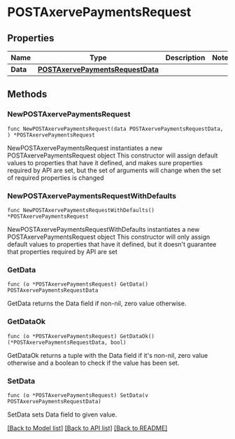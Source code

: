 # POSTAxervePaymentsRequest

## Properties

Name | Type | Description | Notes
------------ | ------------- | ------------- | -------------
**Data** | [**POSTAxervePaymentsRequestData**](POSTAxervePaymentsRequestData.md) |  | 

## Methods

### NewPOSTAxervePaymentsRequest

`func NewPOSTAxervePaymentsRequest(data POSTAxervePaymentsRequestData, ) *POSTAxervePaymentsRequest`

NewPOSTAxervePaymentsRequest instantiates a new POSTAxervePaymentsRequest object
This constructor will assign default values to properties that have it defined,
and makes sure properties required by API are set, but the set of arguments
will change when the set of required properties is changed

### NewPOSTAxervePaymentsRequestWithDefaults

`func NewPOSTAxervePaymentsRequestWithDefaults() *POSTAxervePaymentsRequest`

NewPOSTAxervePaymentsRequestWithDefaults instantiates a new POSTAxervePaymentsRequest object
This constructor will only assign default values to properties that have it defined,
but it doesn't guarantee that properties required by API are set

### GetData

`func (o *POSTAxervePaymentsRequest) GetData() POSTAxervePaymentsRequestData`

GetData returns the Data field if non-nil, zero value otherwise.

### GetDataOk

`func (o *POSTAxervePaymentsRequest) GetDataOk() (*POSTAxervePaymentsRequestData, bool)`

GetDataOk returns a tuple with the Data field if it's non-nil, zero value otherwise
and a boolean to check if the value has been set.

### SetData

`func (o *POSTAxervePaymentsRequest) SetData(v POSTAxervePaymentsRequestData)`

SetData sets Data field to given value.



[[Back to Model list]](../README.md#documentation-for-models) [[Back to API list]](../README.md#documentation-for-api-endpoints) [[Back to README]](../README.md)


